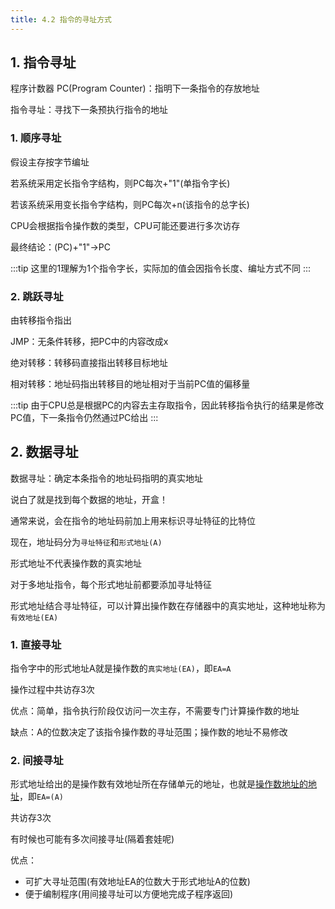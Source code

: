 ```yaml
---
title: 4.2 指令的寻址方式
---
```

## 1. 指令寻址

程序计数器 PC(Program Counter)：指明下一条指令的存放地址

指令寻址：寻找下一条预执行指令的地址

### 1. 顺序寻址

假设主存按字节编址

若系统采用定长指令字结构，则PC每次+"1"(单指令字长)


若该系统采用变长指令字结构，则PC每次+n(该指令的总字长)

CPU会根据指令操作数的类型，CPU可能还要进行多次访存


最终结论：(PC)+"1"→PC


:::tip
这里的1理解为1个指令字长，实际加的值会因指令长度、编址方式不同
:::




### 2. 跳跃寻址

由转移指令指出

JMP：无条件转移，把PC中的内容改成x

绝对转移：转移码直接指出转移目标地址

相对转移：地址码指出转移目的地址相对于当前PC值的偏移量

:::tip
由于CPU总是根据PC的内容去主存取指令，因此转移指令执行的结果是修改PC值，下一条指令仍然通过PC给出
:::

## 2. 数据寻址

数据寻址：确定本条指令的地址码指明的真实地址

说白了就是找到每个数据的地址，开盒！

通常来说，会在指令的地址码前加上用来标识寻址特征的比特位

现在，地址码分为`寻址特征`和`形式地址(A)`

形式地址不代表操作数的真实地址

对于多地址指令，每个形式地址前都要添加寻址特征

形式地址结合寻址特征，可以计算出操作数在存储器中的真实地址，这种地址称为`有效地址(EA)`

### 1. 直接寻址

指令字中的形式地址A就是操作数的`真实地址(EA)`，即`EA=A`

操作过程中共访存3次

优点：简单，指令执行阶段仅访问一次主存，不需要专门计算操作数的地址

缺点：A的位数决定了该指令操作数的寻址范围；操作数的地址不易修改

### 2. 间接寻址

形式地址给出的是操作数有效地址所在存储单元的地址，也就是<u>操作数地址的地址</u>，即`EA=(A)`

共访存3次

有时候也可能有多次间接寻址(隔着套娃呢)

优点：
+ 可扩大寻址范围(有效地址EA的位数大于形式地址A的位数)
+ 便于编制程序(用间接寻址可以方便地完成子程序返回)


























